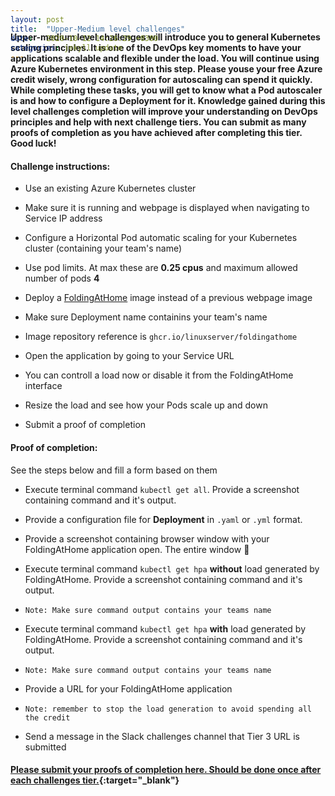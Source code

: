 ```yaml
---
layout: post
title:  "Upper-Medium level challenges"
date:   2020-10-12 14:26:29 +0300
categories: jekyll update
---
```


<header style="margin-top: -295px; padding-bottom: 160px; margin-left: 400px;">
   <a href="https://metatavu.fi">
   <img src="/xamk-challenges/media/metatavu-logo.png" style="max-width: 100px;"
      alt="Jekyll logo" />
   </a>
</header>

#### Upper-medium level challenges will introduce you to general Kubernetes scaling principles. It is one of the DevOps key moments to have your applications scalable and flexible under the load. You will continue using Azure Kubernetes environment in this step. Please youse your free Azure credit wisely, wrong configuration for autoscaling can spend it quickly. While completing these tasks, you will get to know what a Pod autoscaler is and how to configure a Deployment for it. Knowledge gained during this level challenges completion will improve your understanding on DevOps principles and help with next challenge tiers. You can submit as many proofs of completion as you have achieved after completing this tier. Good luck!

#### Challenge instructions:

- Use an existing Azure Kubernetes cluster

- Make sure it is running and webpage is displayed when navigating to Service IP address

- Configure a Horizontal Pod automatic scaling for your Kubernetes cluster (containing your team's name)

- Use pod limits. At max these are **0.25 cpus** and maximum allowed number of pods **4**

- Deploy a [FoldingAtHome](https://foldingathome.org/) image instead of a  previous webpage image

- Make sure Deployment name containins your team's name

- Image repository reference is ```ghcr.io/linuxserver/foldingathome```

- Open the application by going to your Service URL

- You can controll a load now or disable it from the FoldingAtHome interface

- Resize the load and see how your Pods scale up and down

- Submit a proof of completion

#### Proof of completion:

See the steps below and fill a form based on them

- Execute terminal command ```kubectl get all```. Provide a screenshot containing command and it's output.

- Provide a configuration file for **Deployment** in ```.yaml``` or ```.yml``` format.

- Provide a screenshot containing browser window with your FoldingAtHome application open. The entire window 🙂

- Execute terminal command ```kubectl get hpa``` **without** load generated by FoldingAtHome. Provide a screenshot containing command and it's output.

- ```Note: Make sure command output contains your teams name```

- Execute terminal command ```kubectl get hpa``` **with** load generated by FoldingAtHome. Provide a screenshot containing command and it's output.

- ```Note: Make sure command output contains your teams name```

- Provide a URL for your FoldingAtHome application

- ```Note: remember to stop the load generation to avoid spending all the credit```

- Send a message in the Slack challenges channel that Tier 3 URL is submitted

#### [Please submit your proofs of completion here. Should be done once after each challenges tier.](https://docs.google.com/forms/d/e/1FAIpQLSf53aLceF3jVJ23gJ8kGVN_rOZ6uB4IiWHa62O79IyeiHpXMQ/viewform?usp=sf_link){:target="_blank"}